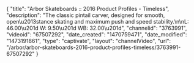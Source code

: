 {
    "title": "Arbor Skateboards :: 2016 Product Profiles - Timeless",
    "description": "The classic pintail carver, designed for smooth, open\u2013stance skating and maximum push and speed stability.\n\nL: 46.00\u201d  W: 9.50\u201d  WB: 32.00\u201d",
    "channelid": "3763991",
    "videoid": "67507292",
    "date_created": "1470759471",
    "date_modified": "1473191861",
    "type": "captivate",
    "layout": "channelVideo",
    "url": "\/arbor\/arbor-skateboards-2016-product-profiles-timeless\/3763991-67507292"
}